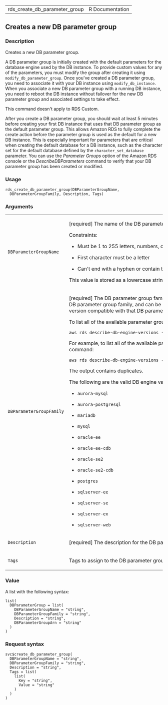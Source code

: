 <table style="width: 100%;">
<tbody>
<tr class="odd">
<td>rds_create_db_parameter_group</td>
<td style="text-align: right;">R Documentation</td>
</tr>
</tbody>
</table>

## Creates a new DB parameter group

### Description

Creates a new DB parameter group.

A DB parameter group is initially created with the default parameters
for the database engine used by the DB instance. To provide custom
values for any of the parameters, you must modify the group after
creating it using `modify_db_parameter_group`. Once you've created a DB
parameter group, you need to associate it with your DB instance using
`modify_db_instance`. When you associate a new DB parameter group with a
running DB instance, you need to reboot the DB instance without failover
for the new DB parameter group and associated settings to take effect.

This command doesn't apply to RDS Custom.

After you create a DB parameter group, you should wait at least 5
minutes before creating your first DB instance that uses that DB
parameter group as the default parameter group. This allows Amazon RDS
to fully complete the create action before the parameter group is used
as the default for a new DB instance. This is especially important for
parameters that are critical when creating the default database for a DB
instance, such as the character set for the default database defined by
the `character_set_database` parameter. You can use the *Parameter
Groups* option of the Amazon RDS console or the *DescribeDBParameters*
command to verify that your DB parameter group has been created or
modified.

### Usage

    rds_create_db_parameter_group(DBParameterGroupName,
      DBParameterGroupFamily, Description, Tags)

### Arguments

<table>
<colgroup>
<col style="width: 35%" />
<col style="width: 65%" />
</colgroup>
<tbody>
<tr class="odd">
<td><code
id="rds_create_db_parameter_group_:_DBParameterGroupName">DBParameterGroupName</code></td>
<td><p>[required] The name of the DB parameter group.</p>
<p>Constraints:</p>
<ul>
<li><p>Must be 1 to 255 letters, numbers, or hyphens.</p></li>
<li><p>First character must be a letter</p></li>
<li><p>Can't end with a hyphen or contain two consecutive
hyphens</p></li>
</ul>
<p>This value is stored as a lowercase string.</p></td>
</tr>
<tr class="even">
<td><code
id="rds_create_db_parameter_group_:_DBParameterGroupFamily">DBParameterGroupFamily</code></td>
<td><p>[required] The DB parameter group family name. A DB parameter
group can be associated with one and only one DB parameter group family,
and can be applied only to a DB instance running a database engine and
engine version compatible with that DB parameter group family.</p>
<p>To list all of the available parameter group families for a DB
engine, use the following command:</p>
<p><code
style="white-space: pre;">⁠aws rds describe-db-engine-versions --query "DBEngineVersions[].DBParameterGroupFamily" --engine &lt;engine&gt;⁠</code></p>
<p>For example, to list all of the available parameter group families
for the MySQL DB engine, use the following command:</p>
<p><code
style="white-space: pre;">⁠aws rds describe-db-engine-versions --query "DBEngineVersions[].DBParameterGroupFamily" --engine mysql⁠</code></p>
<p>The output contains duplicates.</p>
<p>The following are the valid DB engine values:</p>
<ul>
<li><p><code>aurora-mysql</code></p></li>
<li><p><code>aurora-postgresql</code></p></li>
<li><p><code>mariadb</code></p></li>
<li><p><code>mysql</code></p></li>
<li><p><code>oracle-ee</code></p></li>
<li><p><code>oracle-ee-cdb</code></p></li>
<li><p><code>oracle-se2</code></p></li>
<li><p><code>oracle-se2-cdb</code></p></li>
<li><p><code>postgres</code></p></li>
<li><p><code>sqlserver-ee</code></p></li>
<li><p><code>sqlserver-se</code></p></li>
<li><p><code>sqlserver-ex</code></p></li>
<li><p><code>sqlserver-web</code></p></li>
</ul></td>
</tr>
<tr class="odd">
<td><code
id="rds_create_db_parameter_group_:_Description">Description</code></td>
<td><p>[required] The description for the DB parameter group.</p></td>
</tr>
<tr class="even">
<td><code id="rds_create_db_parameter_group_:_Tags">Tags</code></td>
<td><p>Tags to assign to the DB parameter group.</p></td>
</tr>
</tbody>
</table>

### Value

A list with the following syntax:

    list(
      DBParameterGroup = list(
        DBParameterGroupName = "string",
        DBParameterGroupFamily = "string",
        Description = "string",
        DBParameterGroupArn = "string"
      )
    )

### Request syntax

    svc$create_db_parameter_group(
      DBParameterGroupName = "string",
      DBParameterGroupFamily = "string",
      Description = "string",
      Tags = list(
        list(
          Key = "string",
          Value = "string"
        )
      )
    )
